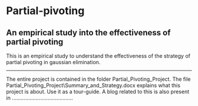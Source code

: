 # Partial-pivoting
## An empirical study into the effectiveness of partial pivoting

This is an empirical study to understand the effectiveness of the strategy of partial pivoting in gaussian elimination.

**************************************************************************************************************************
The entire project is contained in the folder Partial_Pivoting_Project.
The file Partial_Pivoting_Project\Summary_and_Strategy.docx explains what this project is about. Use it as a tour-guide.
A blog related to this is also present in .........................................
